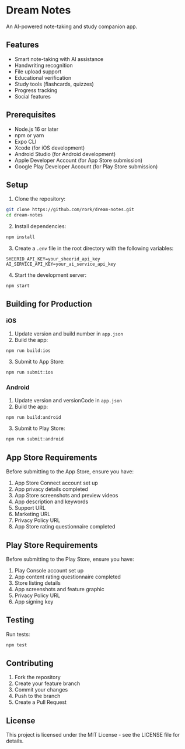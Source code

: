 # Dream Notes

An AI-powered note-taking and study companion app.

## Features

- Smart note-taking with AI assistance
- Handwriting recognition
- File upload support
- Educational verification
- Study tools (flashcards, quizzes)
- Progress tracking
- Social features

## Prerequisites

- Node.js 16 or later
- npm or yarn
- Expo CLI
- Xcode (for iOS development)
- Android Studio (for Android development)
- Apple Developer Account (for App Store submission)
- Google Play Developer Account (for Play Store submission)

## Setup

1. Clone the repository:
```bash
git clone https://github.com/rork/dream-notes.git
cd dream-notes
```

2. Install dependencies:
```bash
npm install
```

3. Create a `.env` file in the root directory with the following variables:
```
SHEERID_API_KEY=your_sheerid_api_key
AI_SERVICE_API_KEY=your_ai_service_api_key
```

4. Start the development server:
```bash
npm start
```

## Building for Production

### iOS

1. Update version and build number in `app.json`
2. Build the app:
```bash
npm run build:ios
```

3. Submit to App Store:
```bash
npm run submit:ios
```

### Android

1. Update version and versionCode in `app.json`
2. Build the app:
```bash
npm run build:android
```

3. Submit to Play Store:
```bash
npm run submit:android
```

## App Store Requirements

Before submitting to the App Store, ensure you have:

1. App Store Connect account set up
2. App privacy details completed
3. App Store screenshots and preview videos
4. App description and keywords
5. Support URL
6. Marketing URL
7. Privacy Policy URL
8. App Store rating questionnaire completed

## Play Store Requirements

Before submitting to the Play Store, ensure you have:

1. Play Console account set up
2. App content rating questionnaire completed
3. Store listing details
4. App screenshots and feature graphic
5. Privacy Policy URL
6. App signing key

## Testing

Run tests:
```bash
npm test
```

## Contributing

1. Fork the repository
2. Create your feature branch
3. Commit your changes
4. Push to the branch
5. Create a Pull Request

## License

This project is licensed under the MIT License - see the LICENSE file for details.
